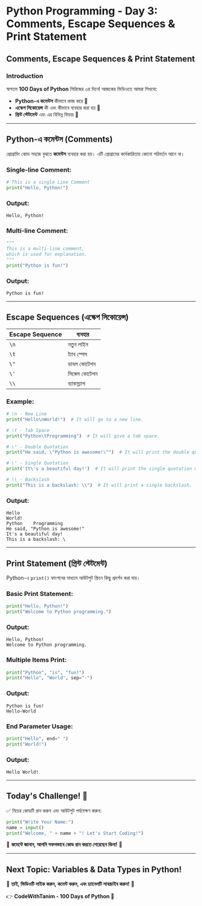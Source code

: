 # Python Programming - Day 3: Comments, Escape Sequences & Print Statement

## Comments, Escape Sequences & Print Statement

### **Introduction**
স্বাগতম **100 Days of Python** সিরিজের ৩য় দিনে! আজকের ভিডিওতে আমরা শিখবো:
- **Python-এ কমেন্টস** কীভাবে কাজ করে 📝
- **এস্কেপ সিকোয়েন্স** কী এবং কীভাবে ব্যবহার করা হয় 🔄
- **প্রিন্ট স্টেটমেন্ট** এবং এর বিভিন্ন ফিচার 📢

---

## **Python-এ কমেন্টস (Comments)**

প্রোগ্রামিং কোড সহজে বুঝতে **কমেন্টস** ব্যবহার করা হয়। এটি প্রোগ্রামের কার্যকারিতায় কোনো পরিবর্তন আনে না।

### **Single-line Comment:**
```python
# This is a single Line Comment
print("Hello, Python!")
```
### Output:
```
Hello, Python!
```

### **Multi-line Comment:**
```python
"""
This is a multi-line comment, 
which is used for explanation.
"""
print("Python is fun!")
```
### Output:
```
Python is fun!
```

---

## **Escape Sequences (এস্কেপ সিকোয়েন্স)**

| Escape Sequence | ব্যবহার |
|---------------|--------------|
| `\n`          | নতুন লাইন |
| `\t`          | ট্যাব স্পেস |
| `\"`          | ডাবল কোটেশন |
| `\'`          | সিঙ্গেল কোটেশন |
| `\\`          | ব্যাকস্ল্যাশ |

### **Example:**
```python
# \n - New Line
print("Hello\nWorld!")  # It will go to a new line.

# \t - Tab Space
print("Python\tProgramming")  # It will give a tab space.

# \" - Double Quotation
print("He said, \"Python is awesome!\"")  # It will print the double quotation mark.

# \' - Single Quotation
print('It\'s a beautiful day!')  # It will print the single quotation mark.

# \\ - Backslash
print("This is a backslash: \\")  # It will print a single backslash.
```
### Output:
```
Hello
World!
Python    Programming
He said, "Python is awesome!"
It's a beautiful day!
This is a backslash: \
```

---

## **Print Statement (প্রিন্ট স্টেটমেন্ট)**

Python-এ `print()` ফাংশনের মাধ্যমে আউটপুট স্ক্রিনে কিছু প্রদর্শন করা যায়।

### **Basic Print Statement:**
```python
print("Hello, Python!")
print("Welcome to Python programming.")
```
### Output:
```
Hello, Python!
Welcome to Python programming.
```


### **Multiple Items Print:**
```python
print("Python", "is", "fun!")
print("Hello", "World", sep="-")
```
### Output:
```
Python is fun!
Hello-World
```

### **End Parameter Usage:**
```python
print("Hello", end=" ")
print("World!")
```
### Output:
```
Hello World!
```

---

## **Today's Challenge! 🎯**
✅ নিচের কোডটি রান করুন এবং আউটপুট পর্যবেক্ষণ করুন:
```python
print("Write Your Name:")
name = input()
print("Welcome, " + name + "! Let's Start Coding!")
```
📢 **কমেন্টে জানান, আপনি সফলভাবে কোড রান করতে পেরেছেন কিনা!** 💬

---

## **Next Topic: Variables & Data Types in Python!**
🔔 **তাই, ভিডিওটি লাইক করুন, কমেন্ট করুন, এবং চ্যানেলটি সাবস্ক্রাইব করুন!** 🚀

👉 **CodeWithTanim - 100 Days of Python 🚀**

